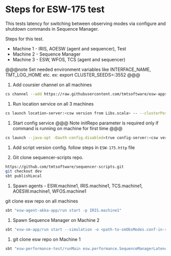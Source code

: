 # Steps for ESW-175 test
This tests latency for switching between observing modes via configure and shutdown commands in Sequence Manager.

Steps for this test.

* Machine 1 - IRIS, AOESW (agent and sequencer), Test
* Machine 2 - Sequence Manager
* Machine 3 - ESW, WFOS, TCS (agent and sequencer)

@@@note Set needed environment variables like INTERFACE_NAME, TMT_LOG_HOME etc. ex:
export CLUSTER_SEEDS=<ip>:3552 @@@

1. Add coursier channel on all machines
```bash
cs channel --add https://raw.githubusercontent.com/tmtsoftware/osw-apps/master/apps.prod.json
```

1. Run location service on all 3 machines

```bash
cs launch location-server:<csw version from Libs.scala> -- --clusterPort=3552
```

1. Start config service
@@@ Note
initRepo parameter is required only if command is running on machine for first time
@@@

```bash
cs launch --java-opt -Dauth-config.disabled=true config-server:<csw version from Libs.scala> -- --initRepo
```

1. Add script version config. follow steps in `ESW-175.http` file

1. Git clone sequencer-scripts repo.
```bash
https://github.com/tmtsoftware/sequencer-scripts.git
git checkout dev
sbt publishLocal
```

1. Spawn agents - ESW.machine1, IRIS.machine1, TCS.machine1, AOESW.machine1, WFOS.machine1

git clone esw repo on all machines

```bash
sbt "esw-agent-akka-app/run start -p IRIS.machine1"
```

1. Spawn Sequence Manager on Machine 2

```bash
sbt "esw-sm-app/run start --simulation -o <path-to-smObsModes.conf-in-resource-folder>"
```

1. git clone esw repo on Machine 1

```bash
sbt "esw-performance-test/runMain esw.performance.SequenceManagerLatencyTest"
```
